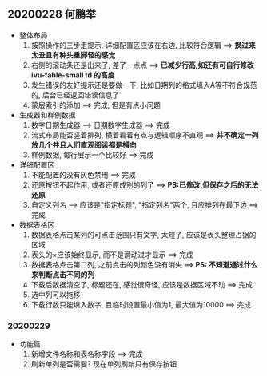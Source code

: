 ## 20200228 何鹏举
- 整体布局
    1. 按照操作的三步走提示, 详细配置区应该在右边, 比较符合逻辑  ==> **换过来太丑且有种头重脚轻的感觉**
    2. 右侧的滚动条还是出来了, 差了一点点   ==> **已减少行高,如还有可自行修改 ivu-table-small td 的高度**
    3. 发生错误的友好提示还是要做一下, 比如日期列的格式填入A等不符合规范的, 后台已经返回错误信息了
    4. 蒙层索引的添加  ==> 完成, 但是有点小问题
- 生成器和样例数据
    1. 数字日期生成器 --> 日期数字生成器  ==> 完成
    2. 流式布局能否竖着排列, 横着看着有点与逻辑顺序不直观  ==> **并不确定一列放几个并且人们直观阅读都是横向**
    3. 样例数据, 每行展示一个比较好  ==> 完成
- 详细配置区
    1. 不能配置的没有灰色禁用   ==> 完成
    2. 还原按钮不起作用, 或者还原成别的列了  ==> **PS:已修改,但保存之后的无法还原**
    3. 自定义列名 --> 应该是"指定标题", "指定列名"两个, 且应排列在最下边  ==>完成
- 数据表格区
    1. 数据表格点击某列的可点击范围只有文字, 太短了, 应该是表头整理占据的区域
    2. 表头的×应该始终显示, 而不是滑动过才显示  ==> 完成
    3. 数据表格点击第二列, 之前点击的列颜色没有消失  ==> **PS: 不知道通过什么来判断点击不同的列**
    4. 下载后数据清空了, 标题还在, 感觉很奇怪, 应该是数据区域不动  ==> 完成
    5. 选中列可以拖移
    6. 下载行数只能填入数字, 且临时设置最小值为1, 最大值为10000  ==> 完成
    
### 20200229
- 功能篇
    1. 新增文件名称和表名称字段  ==> 完成
    2. 刷新单列是否需要? 现在单列刷新只有保存按钮

